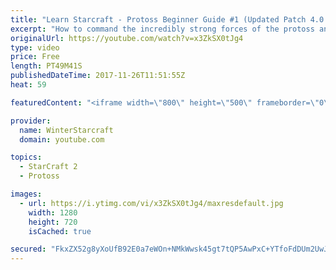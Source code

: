 ```yaml
---
title: "Learn Starcraft - Protoss Beginner Guide #1 (Updated Patch 4.0 FREE TO PLAY)"
excerpt: "How to command the incredibly strong forces of the protoss and cover weaknesses against the other inferior races. Updated for patch 4.0! This guide is not intended for COMPLETELY new players, but those who have played several games/campaign missions and grasp the very basics."
originalUrl: https://youtube.com/watch?v=x3ZkSX0tJg4
type: video
price: Free
length: PT49M41S
publishedDateTime: 2017-11-26T11:51:55Z
heat: 59

featuredContent: "<iframe width=\"800\" height=\"500\" frameborder=\"0\" src=\"https://www.youtube.com/embed/x3ZkSX0tJg4\" allow=\"accelerometer; autoplay; encrypted-media; gyroscope; picture-in-picture\" allowfullscreen></iframe>"

provider:
  name: WinterStarcraft
  domain: youtube.com

topics:
  - StarCraft 2
  - Protoss

images:
  - url: https://i.ytimg.com/vi/x3ZkSX0tJg4/maxresdefault.jpg
    width: 1280
    height: 720
    isCached: true

secured: "FkxZX52g8yXoUfB92E0a7eWOn+NMkWwsk45gt7tQP5AwPxC+YTfoFdDUm2UwJDSN5yByAoBOUw0lYg5QfFaqCYxnseO4aV0SH4EsgwfFwXUZxp0E0NUeg6/0AVzGTU5TMHpe9RirtVXJRdALZ5qIFuHzTZJL0leKhcqzGbsF7Ga25JwcXScKMGamjJIjQfWKJgICwHFBYITBQLctDQEmCTL0XHlY1HxBO4RQ6ejhTRj5g1U8eHjS4GmmIZRM2jq/bQ6YRy/vbFsqYauRbiL+sz0GafAPt08HO5nvvhSubz+fjYFEvZIfbQlJTkw/sUOXQ5JfT5O5BYo77oZa6yT+cW6Uj/Y+oWKIiOj686GIh2arvdcZTBEbcTLrGbYAQK6tts98B2Ze5NCLD5oc350rVMzzhAoQRc6vtAmBOi8WyFyUEBdp67WOpZjVZ2iIS+oR;PhN0N0z23UNwu1DuR2nScg=="
---
```


